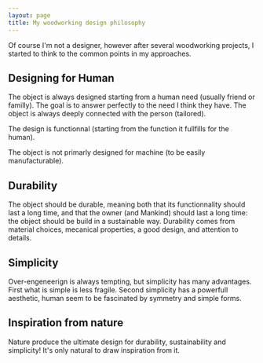 ```yaml
---
layout: page
title: My woodworking design philosophy
---
```


Of course I'm not a designer, however after several woodworking projects,
I started to think to the common points in my approaches.

## Designing for Human 
The object is always designed starting from a human need (usually friend or familly).
The goal is to answer perfectly to the need I think they have.
The object is always deeply connected with the person (tailored).

The design is functionnal (starting from the function it fullfills for the human).

The object is not primarly designed for machine (to be easily manufacturable).

## Durability
The object should be durable, meaning both that its functionnality should last a long time,
and that the owner (and Mankind) should last a long time: the object should be build in a sustainable way.
Durability comes from material choices, mecanical properties,  a good design, and attention to details.

## Simplicity
Over-engeneerign is always tempting, but simplicity has many advantages.
First what is simple is less fragile.
Second simplicity has a powerfull aesthetic,
human seem to be fascinated by symmetry and simple forms.

## Inspiration from nature
Nature produce the ultimate design for durability, sustainability and simplicity!
It's only natural to draw inspiration from it.